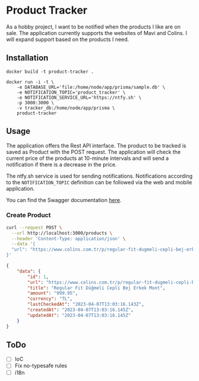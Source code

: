 # Product Tracker

As a hobby project, I want to be notified when the products I like are on sale. The application currently supports the websites of Mavi and Colins. I will expand support based on the products I need.

## Installation

```shell
docker build -t product-tracker .
```

```shell
docker run -i -t \
    -e DATABASE_URL='file:/home/node/app/prisma/sample.db' \
    -e NOTIFICATION_TOPIC='product_tracker' \
    -e NOTIFICATION_SERVICE_URL='https://ntfy.sh' \
    -p 3000:3000 \
    -v tracker_db:/home/node/app/prisma \
    product-tracker
```

## Usage

The application offers the Rest API interface. The product to be tracked is saved as Product with the POST request. The application will check the current price of the products at 10-minute intervals and will send a notification if there is a decrease in the price.

The ntfy.sh service is used for sending notifications. Notifications according to the `NOTIFICATION_TOPIC` definition can be followed via the web and mobile application.

You can find the Swagger documentation [here](http://localhost:3000/documentation).

### Create Product

```bash
curl --request POST \
  --url http://localhost:3000/products \
  --header 'Content-Type: application/json' \
  --data '{
  "url": "https://www.colins.com.tr/p/regular-fit-dugmeli-cepli-bej-erkek-mont-39024"
}'
```

```json
{
	"data": {
		"id": 1,
		"url": "https://www.colins.com.tr/p/regular-fit-dugmeli-cepli-bej-erkek-mont-39024",
		"title": "Regular Fit Düğmeli Cepli Bej Erkek Mont",
		"amount": "999.95",
		"currency": "TL",
		"lastCheckedAt": "2023-04-07T13:03:16.143Z",
		"createdAt": "2023-04-07T13:03:16.145Z",
		"updatedAt": "2023-04-07T13:03:16.145Z"
	}
}
```

## ToDo

- [ ] IoC
- [ ] Fix no-typesafe rules
- [ ] i18n
